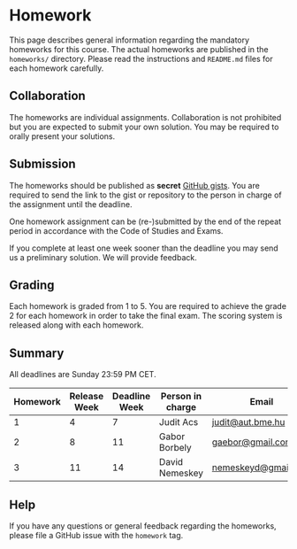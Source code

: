 # Homework

This page describes general information regarding the mandatory homeworks for this course.
The actual homeworks are published in the `homeworks/` directory.
Please read the instructions and `README.md` files for each homework carefully.

## Collaboration

The homeworks are individual assignments.
Collaboration is not prohibited but you are expected to submit your own solution.
You may be required to orally present your solutions.

## Submission

The homeworks should be published as **secret** [GitHub gists](https://gist.github.com/).
You are required to send the link to the gist or repository to the person in charge of the assignment until the deadline.

One homework assignment can be (re-)submitted by the end of the repeat period in accordance with the Code of Studies and Exams.

If you complete at least one week sooner than the deadline you may send us a preliminary solution.
We will provide feedback.

## Grading

Each homework is graded from 1 to 5.
You are required to achieve the grade 2 for each homework in order to take the final exam.
The scoring system is released along with each homework.

## Summary

All deadlines are Sunday 23:59 PM CET.

| Homework | Release Week | Deadline Week | Person in charge | Email |
| ---- | ---- | ---- | ---- | ---- |
| 1 | 4 | 7 | Judit Acs | judit@aut.bme.hu |
| 2 | 8 | 11 | Gabor Borbely | gaebor@gmail.com |
| 3 | 11 | 14 | David Nemeskey | nemeskeyd@gmail.com |

## Help

If you have any questions or general feedback regarding the homeworks, please file a GitHub issue with the `homework` tag.
